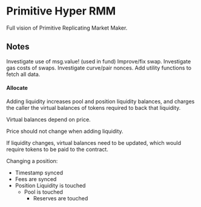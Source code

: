 # Primitive Hyper RMM

Full vision of Primitive Replicating Market Maker.

## Notes

Investigate use of msg.value! (used in fund)
Improve/fix swap.
Investigate gas costs of swaps.
Investigate curve/pair nonces.
Add utility functions to fetch all data.

#### Allocate

Adding liquidity increases pool and position liquidity balances, and charges the caller the virtual balances of tokens required to back that liquidity.

Virtual balances depend on price.

Price should not change when adding liquidity.

If liquidity changes, virtual balances need to be updated, which would require tokens to be paid to the contract.

Changing a position:

- Timestamp synced
- Fees are synced
- Position Liquidity is touched
  - Pool is touched
    - Reserves are touched
